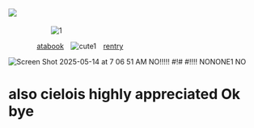 # ![](https://komarev.com/ghpvc/?username=graveyardletters&color=750006&style=plastic&label= + +subscribe+to+have+the+one+on+the+right+executed+ ) 
      ![1](https://github.com/user-attachments/assets/4ace2985-d50f-4204-b570-9b007e7e2d56)

    [atabook](https://deathsdespair.atabook.org/) ![cute1](https://github.com/user-attachments/assets/930b7181-5d9e-4fcc-baf0-75b663d98f43) [rentry](https://rentry.co/deaths-despair)


![Screen Shot 2025-05-14 at 7 06 51 AM](https://github.com/user-attachments/assets/db530ab0-f71b-4634-a918-8f96071a6b06)
NO!!!!! #!# #!!!! NONONE1 NO

# also cielois highly appreciated Ok bye
